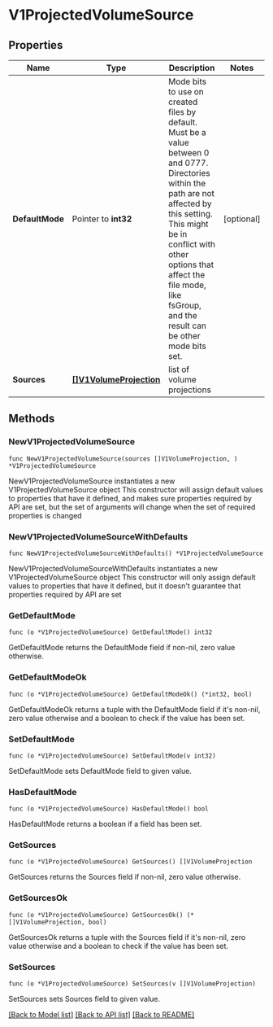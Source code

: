 # V1ProjectedVolumeSource

## Properties

Name | Type | Description | Notes
------------ | ------------- | ------------- | -------------
**DefaultMode** | Pointer to **int32** | Mode bits to use on created files by default. Must be a value between 0 and 0777. Directories within the path are not affected by this setting. This might be in conflict with other options that affect the file mode, like fsGroup, and the result can be other mode bits set. | [optional] 
**Sources** | [**[]V1VolumeProjection**](V1VolumeProjection.md) | list of volume projections | 

## Methods

### NewV1ProjectedVolumeSource

`func NewV1ProjectedVolumeSource(sources []V1VolumeProjection, ) *V1ProjectedVolumeSource`

NewV1ProjectedVolumeSource instantiates a new V1ProjectedVolumeSource object
This constructor will assign default values to properties that have it defined,
and makes sure properties required by API are set, but the set of arguments
will change when the set of required properties is changed

### NewV1ProjectedVolumeSourceWithDefaults

`func NewV1ProjectedVolumeSourceWithDefaults() *V1ProjectedVolumeSource`

NewV1ProjectedVolumeSourceWithDefaults instantiates a new V1ProjectedVolumeSource object
This constructor will only assign default values to properties that have it defined,
but it doesn't guarantee that properties required by API are set

### GetDefaultMode

`func (o *V1ProjectedVolumeSource) GetDefaultMode() int32`

GetDefaultMode returns the DefaultMode field if non-nil, zero value otherwise.

### GetDefaultModeOk

`func (o *V1ProjectedVolumeSource) GetDefaultModeOk() (*int32, bool)`

GetDefaultModeOk returns a tuple with the DefaultMode field if it's non-nil, zero value otherwise
and a boolean to check if the value has been set.

### SetDefaultMode

`func (o *V1ProjectedVolumeSource) SetDefaultMode(v int32)`

SetDefaultMode sets DefaultMode field to given value.

### HasDefaultMode

`func (o *V1ProjectedVolumeSource) HasDefaultMode() bool`

HasDefaultMode returns a boolean if a field has been set.

### GetSources

`func (o *V1ProjectedVolumeSource) GetSources() []V1VolumeProjection`

GetSources returns the Sources field if non-nil, zero value otherwise.

### GetSourcesOk

`func (o *V1ProjectedVolumeSource) GetSourcesOk() (*[]V1VolumeProjection, bool)`

GetSourcesOk returns a tuple with the Sources field if it's non-nil, zero value otherwise
and a boolean to check if the value has been set.

### SetSources

`func (o *V1ProjectedVolumeSource) SetSources(v []V1VolumeProjection)`

SetSources sets Sources field to given value.



[[Back to Model list]](../README.md#documentation-for-models) [[Back to API list]](../README.md#documentation-for-api-endpoints) [[Back to README]](../README.md)


